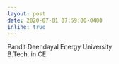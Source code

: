 ```yaml
---
layout: post
date: 2020-07-01 07:59:00-0400
inline: true
---
```


<span> Pandit Deendayal Energy University <br> B.Tech. in CE </span>